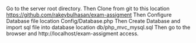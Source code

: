 Go to the server root directory.
Then Clone from git to this location https://github.com/rakeybulhasan/exam-assigment
Then Configure Database file location Config/Database.php
Then Create Database and  import sql file into database  location db/php_mvc_mysql.sql
Then go to the browser and http://localhost/exam-assigment access.




